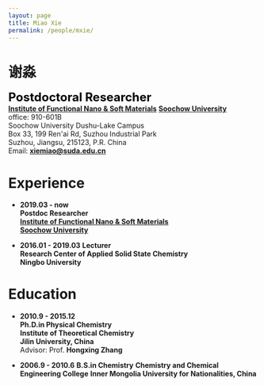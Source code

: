 ```yaml
---
layout: page
title: Miao Xie
permalink: /people/mxie/
---
```


# 谢淼

<span style="color:black;font-size:18pt;font-weight:bold">Postdoctoral Researcher</span>  
[**Institute of Functional Nano & Soft Materials**](http://funsom.suda.edu.cn/funsomen/3c/0c/c3002a277516/page.htm)
[**Soochow University**](http://www.suda.edu.cn/)  
office: 910-601B  
Soochow University Dushu-Lake Campus  
Box 33, 199 Ren'ai Rd, Suzhou Industrial Park  
Suzhou, Jiangsu, 215123, P.R. China  
Email: [**xiemiao@suda.edu.cn**](xiemiao@suda.edu.cn)  

# Experience
- **2019.03 - now**  
**Postdoc Researcher**  
[**Institute of Functional Nano & Soft Materials**](http://funsom.suda.edu.cn/funsomen/3c/0c/c3002a277516/page.htm)  
[**Soochow University**](http://www.suda.edu.cn/)  

- **2016.01 - 2019.03**
**Lecturer**  
**Research Center of Applied Solid State Chemistry**    
**Ningbo University**

# Education
- **2010.9 - 2015.12**  
**Ph.D.in Physical Chemistry**  
**Institute of Theoretical Chemistry**    
**Jilin University, China**  
Advisor: Prof. **Hongxing Zhang**  

- **2006.9 - 2010.6**
**B.S.in Chemistry**
**Chemistry and Chemical Engineering College**
**Inner Mongolia University for Nationalities, China**




